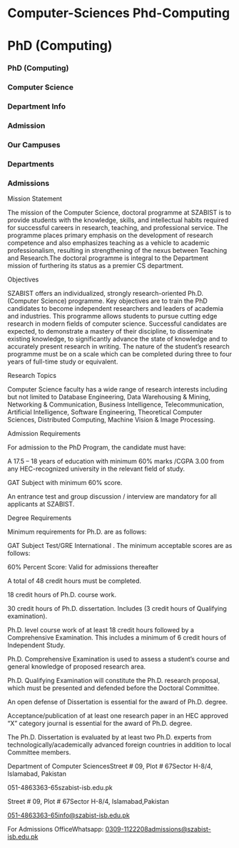# Computer-Sciences Phd-Computing

# PhD (Computing)

### PhD (Computing)

### Computer Science

### Department Info

### Admission

### Our Campuses

### Departments

### Admissions

Mission Statement

The mission of the Computer Science, doctoral programme at SZABIST is to provide students with the knowledge, skills, and intellectual habits required for successful careers in research, teaching, and professional service. The programme places primary emphasis on the development of research competence and also emphasizes teaching as a vehicle to academic professionalism, resulting in strengthening of the nexus between Teaching and Research.The doctoral programme is integral to the Department mission of furthering its status as a premier CS department.

Objectives

SZABIST offers an individualized, strongly research-oriented Ph.D. (Computer Science) programme. Key objectives are to train the PhD candidates to become independent researchers and leaders of academia and industries. This programme allows students to pursue cutting edge research in modern fields of computer science. Successful candidates are expected, to demonstrate a mastery of their discipline, to disseminate existing knowledge, to significantly advance the state of knowledge and to accurately present research in writing. The nature of the student’s research programme must be on a scale which can be completed during three to four years of full-time study or equivalent.

Research Topics

Computer Science faculty has a wide range of research interests including but not limited to Database Engineering, Data Warehousing & Mining, Networking & Communication, Business Intelligence, Telecommunication, Artificial Intelligence, Software Engineering, Theoretical Computer Sciences, Distributed Computing, Machine Vision & Image Processing.

Admission Requirements

For admission to the PhD Program, the candidate must have:

A 17.5 – 18 years of education with minimum 60% marks /CGPA 3.00 from any HEC-recognized university in the relevant field of study.

GAT Subject with minimum 60% score.

An entrance test and group discussion / interview are mandatory for all applicants at SZABIST.

Degree Requirements

Minimum requirements for Ph.D. are as follows:

GAT Subject Test/GRE International . The minimum acceptable scores are as follows:

60% Percent Score: Valid for admissions thereafter

A total of 48 credit hours must be completed.

18 credit hours of Ph.D. course work.

30 credit hours of Ph.D. dissertation. Includes (3 credit hours of Qualifying examination).

Ph.D. level course work of at least 18 credit hours followed by a Comprehensive Examination. This includes a minimum of 6 credit hours of Independent Study.

Ph.D. Comprehensive Examination is used to assess a student’s course and general knowledge of proposed research area.

Ph.D. Qualifying Examination will constitute the Ph.D. research proposal, which must be presented and defended before the Doctoral Committee.

An open defense of Dissertation is essential for the award of Ph.D. degree.

Acceptance/publication of at least one research paper in an HEC approved “X” category journal is essential for the award of Ph.D. degree.

The Ph.D. Dissertation is evaluated by at least two Ph.D. experts from technologically/academically advanced foreign countries in addition to local Committee members.

Department of Computer SciencesStreet # 09, Plot # 67Sector H-8/4, Islamabad, Pakistan

051-4863363-65szabist-isb.edu.pk

Street # 09, Plot # 67Sector H-8/4, Islamabad,Pakistan

051-4863363-65info@szabist-isb.edu.pk

For Admissions OfficeWhatsapp: 0309-1122208admissions@szabist-isb.edu.pk

